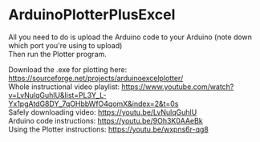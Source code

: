 # ArduinoPlotterPlusExcel
All you need to do is upload the Arduino code to your Arduino (note down which port you're using to upload)  
Then run the Plotter program.

Download the .exe for plotting here: https://sourceforge.net/projects/arduinoexcelplotter/    
Whole instructional video playlist: https://www.youtube.com/watch?v=LvNulqGuhlU&list=PL3Y_L-Yx1pgAtdG8DY_7qOHbbWfO4qomX&index=2&t=0s  
Safely downloading video: https://youtu.be/LvNulqGuhlU    
Arduino code instructions: https://youtu.be/9Oh3K0AAeBk  
Using the Plotter instructions: https://youtu.be/wxpns6r-qg8  
